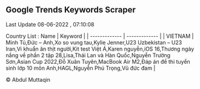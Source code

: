 

## Google Trends Keywords Scraper 
 
Last Update 08-06-2022 , 07:10:08

Country List :
 Name  | Keyword |
| ------------- | ------------- |
| VIETNAM | Minh Tú,Đức – Anh,Xo so vung tau,Kylie Jenner,U23 Uzbekistan – U23 Iran,Vi khuẩn ăn thịt người,Kit test Việt Á,Karen nguyễn,iOS 16,Thương ngày nắng về phần 2 tập 28,Lisa,Thái Lan và Hàn Quốc,Nguyễn Trường Sơn,Asian Cup 2022,Đỗ Xuân Tuyên,MacBook Air M2,Đáp án đề thi tuyển sinh lớp 10 môn Anh,HAGL,Nguyễn Phú Trọng,Vũ đức đam |



© Abdul Muttaqin 
